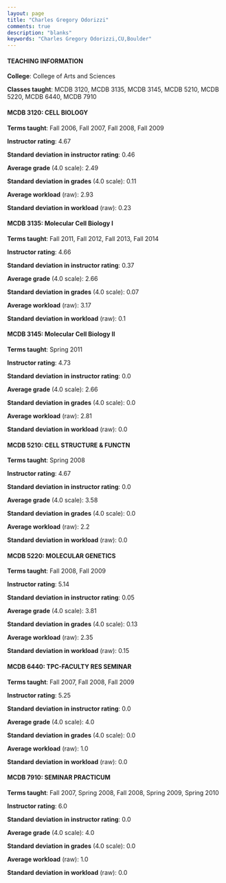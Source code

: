```yaml
---
layout: page
title: "Charles Gregory Odorizzi" 
comments: true
description: "blanks"
keywords: "Charles Gregory Odorizzi,CU,Boulder"
---
```

<head>
<script src="https://ajax.googleapis.com/ajax/libs/jquery/2.1.3/jquery.min.js"></script>
<script src="https://dl.dropboxusercontent.com/s/pc42nxpaw1ea4o9/highcharts.js?dl=0"></script>
<!-- <script src="../assets/js/highcharts.js"></script> -->
<style type="text/css">@font-face {
	font-family: "Bebas Neue";
	src: url(https://www.filehosting.org/file/details/544349/BebasNeue Regular.otf) format("opentype");
	}
	h1.Bebas { 
		font-family: "Bebas Neue", Verdana, Tahoma;
	}
</style>
</head>
	   
#### TEACHING INFORMATION

**College**: College of Arts and Sciences

**Classes taught**: MCDB 3120, MCDB 3135, MCDB 3145, MCDB 5210, MCDB 5220, MCDB 6440, MCDB 7910

#### MCDB 3120: CELL BIOLOGY

**Terms taught**: Fall 2006, Fall 2007, Fall 2008, Fall 2009

**Instructor rating**: 4.67

**Standard deviation in instructor rating**: 0.46

**Average grade** (4.0 scale): 2.49

**Standard deviation in grades** (4.0 scale): 0.11

**Average workload** (raw): 2.93

**Standard deviation in workload** (raw): 0.23

#### MCDB 3135: Molecular Cell Biology I

**Terms taught**: Fall 2011, Fall 2012, Fall 2013, Fall 2014

**Instructor rating**: 4.66

**Standard deviation in instructor rating**: 0.37

**Average grade** (4.0 scale): 2.66

**Standard deviation in grades** (4.0 scale): 0.07

**Average workload** (raw): 3.17

**Standard deviation in workload** (raw): 0.1

#### MCDB 3145: Molecular Cell Biology II

**Terms taught**: Spring 2011

**Instructor rating**: 4.73

**Standard deviation in instructor rating**: 0.0

**Average grade** (4.0 scale): 2.66

**Standard deviation in grades** (4.0 scale): 0.0

**Average workload** (raw): 2.81

**Standard deviation in workload** (raw): 0.0

#### MCDB 5210: CELL STRUCTURE & FUNCTN

**Terms taught**: Spring 2008

**Instructor rating**: 4.67

**Standard deviation in instructor rating**: 0.0

**Average grade** (4.0 scale): 3.58

**Standard deviation in grades** (4.0 scale): 0.0

**Average workload** (raw): 2.2

**Standard deviation in workload** (raw): 0.0

#### MCDB 5220: MOLECULAR GENETICS

**Terms taught**: Fall 2008, Fall 2009

**Instructor rating**: 5.14

**Standard deviation in instructor rating**: 0.05

**Average grade** (4.0 scale): 3.81

**Standard deviation in grades** (4.0 scale): 0.13

**Average workload** (raw): 2.35

**Standard deviation in workload** (raw): 0.15

#### MCDB 6440: TPC-FACULTY RES SEMINAR

**Terms taught**: Fall 2007, Fall 2008, Fall 2009

**Instructor rating**: 5.25

**Standard deviation in instructor rating**: 0.0

**Average grade** (4.0 scale): 4.0

**Standard deviation in grades** (4.0 scale): 0.0

**Average workload** (raw): 1.0

**Standard deviation in workload** (raw): 0.0

#### MCDB 7910: SEMINAR PRACTICUM

**Terms taught**: Fall 2007, Spring 2008, Fall 2008, Spring 2009, Spring 2010

**Instructor rating**: 6.0

**Standard deviation in instructor rating**: 0.0

**Average grade** (4.0 scale): 4.0

**Standard deviation in grades** (4.0 scale): 0.0

**Average workload** (raw): 1.0

**Standard deviation in workload** (raw): 0.0

